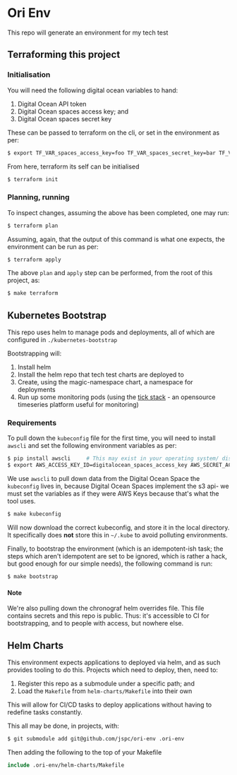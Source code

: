 # Ori Env

This repo will generate an environment for my tech test
## Terraforming this project

### Initialisation

You will need the following digital ocean variables to hand:
 1. Digital Ocean API token
 1. Digital Ocean spaces access key; and
 1. Digital Ocean spaces secret key

These can be passed to terraform on the cli, or set in the environment as per:

```bash
$ export TF_VAR_spaces_access_key=foo TF_VAR_spaces_secret_key=bar TF_VAR_do_token=baz
```

From here, terraform its self can be initialised

```bash
$ terraform init
```

### Planning, running

To inspect changes, assuming the above has been completed, one may run:

```bash
$ terraform plan
```

Assuming, again, that the output of this command is what one expects, the environment can be run as per:

```bash
$ terraform apply
```

The above `plan` and `apply` step can be performed, from the root of this project, as:

```bash
$ make terraform
```
## Kubernetes Bootstrap

This repo uses helm to manage pods and deployments, all of which are configured in `./kubernetes-bootstrap`

Bootstrapping will:
 1. Install helm
 1. Install the helm repo that tech test charts are deployed to
 1. Create, using the magic-namespace chart, a namespace for deployments
 1. Run up some monitoring pods (using the [tick stack](https://www.influxdata.com/time-series-platform/) - an opensource timeseries platform useful for monitoring)

### Requirements

To pull down the `kubeconfig` file for the first time, you will need to install `awscli` and set the following environment variables as per:

```bash
$ pip install awscli     # This may exist in your operating system/ distributions package manager
$ export AWS_ACCESS_KEY_ID=digitalocean_spaces_access_key AWS_SECRET_ACCESS_KEY=digitalocean_spaces_secret_key
```

We use `awscli` to pull down data from the Digital Ocean Space the `kubeconfig` lives in, because Digital Ocean Spaces implement the s3 api- we must set the variables as if they were AWS Keys because that's what the tool uses.

```bash
$ make kubeconfig
```

Will now download the correct kubeconfig, and store it in the local directory. It specifically does **not** store this in `~/.kube` to avoid polluting environments.

Finally, to bootstrap the environment (which is an idempotent-ish task; the steps which aren't idempotent are set to be ignored, which is rather a hack, but good enough for our simple needs), the following command is run:

```bash
$ make bootstrap
```

#### Note

We're also pulling down the chronograf helm overrides file. This file contains secrets and this repo is public. Thus: it's accessible to CI for bootstrapping, and to people with access, but nowhere else.
## Helm Charts

This environment expects applications to deployed via helm, and as such provides tooling to do this. Projects which need to deploy, then, need to:

 1. Register this repo as a submodule under a specific path; and
 1. Load the `Makefile` from `helm-charts/Makefile` into their own

This will allow for CI/CD tasks to deploy applications without having to redefine tasks constantly.

This all may be done, in projects, with:

```bash
$ git submodule add git@github.com/jspc/ori-env .ori-env
```

Then adding the following to the top of your Makefile

```makefile
include .ori-env/helm-charts/Makefile
```
